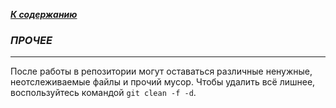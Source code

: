 [***К содержанию***](readme.md)

### ***ПРОЧЕЕ***

***

После работы в репозитории могут оставаться различные ненужные, неотслеживаемые файлы и прочий мусор. Чтобы удалить всё лишнее, воспользуйтесь командой `git clean -f -d`.